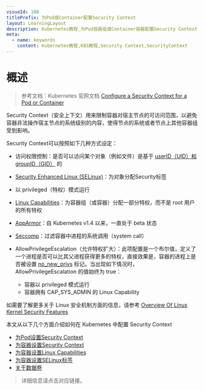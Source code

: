 ```yaml
---
vssueId: 108
titlePrefix: 为Pod或Container配置Security Context
layout: LearningLayout
description: Kubernetes教程_为Pod容器组或Container容器配置Security Context安全上下文
meta:
  - name: keywords
    content: Kubernetes教程,K8S教程,Security Context,SecurityContext
---
```


# 概述

<AdSenseTitle/>

> 参考文档：Kubernetes 官网文档 [Configure a Security Context for a Pod or Container](https://kubernetes.io/docs/tasks/configure-pod-container/security-context/#assign-selinux-labels-to-a-container)

Security Context（安全上下文）用来限制容器对宿主节点的可访问范围，以避免容器非法操作宿主节点的系统级别的内容，使得节点的系统或者节点上其他容器组受到影响。

Security Context可以按照如下几种方式设定：

* 访问权限控制：是否可以访问某个对象（例如文件）是基于 [userID（UID）和 groupID（GID）](https://wiki.archlinux.org/index.php/users_and_groups) 的

* [Security Enhanced Linux (SELinux)](https://en.wikipedia.org/wiki/Security-Enhanced_Linux)：为对象分配Security标签

* 以 privileged（特权）模式运行

* [Linux Capabilities](https://linux-audit.com/linux-capabilities-hardening-linux-binaries-by-removing-setuid/)：为容器组（或容器）分配一部分特权，而不是 root 用户的所有特权
* [AppArmor](https://kubernetes.io/docs/tutorials/clusters/apparmor/)：自 Kubernetes v1.4 以来，一直处于 beta 状态
* [Seccomp](https://docs.docker.com/engine/security/seccomp/)：过滤容器中进程的系统调用（system call）
* AllowPrivilegeEscalation（允许特权扩大）：此项配置是一个布尔值，定义了一个进程是否可以比其父进程获得更多的特权，直接效果是，容器的进程上是否被设置 [no_new_privs](https://www.kernel.org/doc/Documentation/prctl/no_new_privs.txt) 标记。当出现如下情况时，AllowPrivilegeEscalation 的值始终为 true：
  * 容器以 privileged 模式运行
  * 容器拥有 CAP_SYS_ADMIN 的 Linux Capability

如需要了解更多关于 Linux 安全机制方面的信息，请参考 [Overview Of Linux Kernel Security Features](https://www.linux.com/tutorials/overview-linux-kernel-security-features/)

本文从以下几个方面介绍如何在 Kubernetes 中配置 Security Context

* [为Pod设置Security Context](./pod.html)
* [为容器设置Security Context](./con.html)
* [为容器设置Linux Capabilities](./con-cap.html)
* [为容器设置SELinux标签](./con-sel.html)
* [关于数据卷](./volumes.html)

> 详细信息请点击对应链接。
